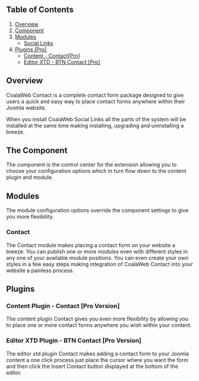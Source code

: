 ## Table of Contents
1.  [Overview](#overview)
2.  [Component](#component)
3.  [Modules](#modules)
    -   [Social Links](#mod-contact)
4.  [Plugins \[Pro\]](#plugins)
    -   [Content - Contact\[Pro\]](#plg-contact)
    -   [Editor XTD - BTN Contact \[Pro\]](#plg-button)

## <a name="overview"></a>Overview

CoalaWeb Contact is a complete contact form package designed to give users a quick and easy way to place contact forms anywhere within their Joomla website.

<span class="tip" markdown="1">When you install CoalaWeb Social Links all the parts of the system will be installed at the same time making installing, upgrading and uninstalling a breeze.</span>

## <a name="component"></a>The Component

The component is the control center for the extension allowing you to choose your configuration options which in turn flow down to the content plugin and module.

## <a name="modules"></a>Modules

<span class="tip" markdown="1">The module configuration options override the component settings to give you more flexibility.</span>

### <a name="mod-contact"></a>Contact

The Contact module makes placing a contact form on your website a breeze. You can publish one or more modules even with different styles in any one of your available module positions. You can even create your own styles in a few easy steps making integration of CoalaWeb Contact into your website a painless process.

## <a name="plugins"></a>Plugins

### <a name="plg-contact"></a>Content Plugin - Contact \[Pro Version\]

The content plugin Contact gives you even more flexibility by allowing you to place one or more contact forms anywhere you wish within your content.

### <a name="plg-button"></a>Editor XTD Plugin - BTN Contact \[Pro Version\]

The editor xtd plugin Contact makes adding a contact form to your Joomla content a one click process just place the cursor where you want the form and then click the Insert Contact button displayed at the bottom of the editor.
